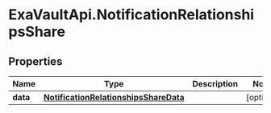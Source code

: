 # ExaVaultApi.NotificationRelationshipsShare

## Properties
Name | Type | Description | Notes
------------ | ------------- | ------------- | -------------
**data** | [**NotificationRelationshipsShareData**](NotificationRelationshipsShareData.md) |  | [optional] 
